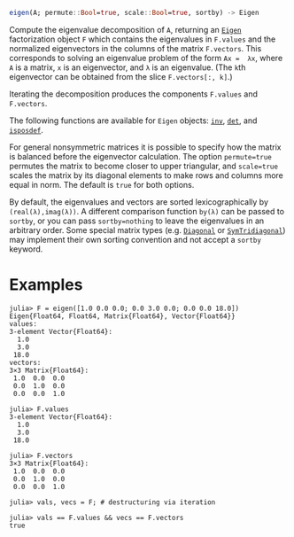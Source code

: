 ```julia
eigen(A; permute::Bool=true, scale::Bool=true, sortby) -> Eigen
```

Compute the eigenvalue decomposition of `A`, returning an [`Eigen`](@ref) factorization object `F` which contains the eigenvalues in `F.values` and the normalized eigenvectors in the columns of the matrix `F.vectors`. This corresponds to solving an eigenvalue problem of the form `Ax =  λx`, where `A` is a matrix, `x` is an eigenvector, and `λ` is an eigenvalue. (The `k`th eigenvector can be obtained from the slice `F.vectors[:, k]`.)

Iterating the decomposition produces the components `F.values` and `F.vectors`.

The following functions are available for `Eigen` objects: [`inv`](@ref), [`det`](@ref), and [`isposdef`](@ref).

For general nonsymmetric matrices it is possible to specify how the matrix is balanced before the eigenvector calculation. The option `permute=true` permutes the matrix to become closer to upper triangular, and `scale=true` scales the matrix by its diagonal elements to make rows and columns more equal in norm. The default is `true` for both options.

By default, the eigenvalues and vectors are sorted lexicographically by `(real(λ),imag(λ))`. A different comparison function `by(λ)` can be passed to `sortby`, or you can pass `sortby=nothing` to leave the eigenvalues in an arbitrary order.   Some special matrix types (e.g. [`Diagonal`](@ref) or [`SymTridiagonal`](@ref)) may implement their own sorting convention and not accept a `sortby` keyword.

# Examples

```jldoctest
julia> F = eigen([1.0 0.0 0.0; 0.0 3.0 0.0; 0.0 0.0 18.0])
Eigen{Float64, Float64, Matrix{Float64}, Vector{Float64}}
values:
3-element Vector{Float64}:
  1.0
  3.0
 18.0
vectors:
3×3 Matrix{Float64}:
 1.0  0.0  0.0
 0.0  1.0  0.0
 0.0  0.0  1.0

julia> F.values
3-element Vector{Float64}:
  1.0
  3.0
 18.0

julia> F.vectors
3×3 Matrix{Float64}:
 1.0  0.0  0.0
 0.0  1.0  0.0
 0.0  0.0  1.0

julia> vals, vecs = F; # destructuring via iteration

julia> vals == F.values && vecs == F.vectors
true
```
